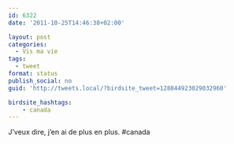 ```yaml
---
id: 6322
date: '2011-10-25T14:46:38+02:00'

layout: post
categories:
  - Vis ma vie
tags:
  - tweet
format: status
publish_social: no
guid: 'http://tweets.local/?birdsite_tweet=128844923029032960'

birdsite_hashtags:
    - canada
---
```


J’veux dire, j’en ai de plus en plus. #canada